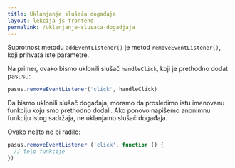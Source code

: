 ```yaml
---
title: Uklanjanje slušača događaja
layout: lekcija-js-frontend
permalink: /uklanjanje-slusaca-dogadjaja
---
```


Suprotnost metodu `addEventListener()` je metod `removeEventListener()`, koji prihvata iste parametre. 

Na primer, ovako bismo uklonili slušač `handleClick`, koji je prethodno dodat pasusu:

```js
pasus.removeEventListener('click', handleClick)
```

Da bismo uklonili slušač događaja, moramo da prosledimo istu imenovanu funkciju koju smo prethodno dodali. Ako ponovo napišemo anonimnu funkciju istog sadržaja, ne uklanjamo slušač događaja. 

Ovako nešto ne bi radilo:

```js
pasus.removeEventListener ('click', function () {
  // telo funkcije
})
```

